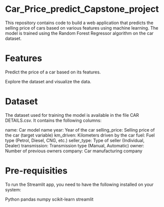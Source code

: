 # Car_Price_predict_Capstone_project

This repository contains code to build a web application that predicts the selling price of cars based on various features using machine learning. The model is trained using the Random Forest Regressor algorithm on the car dataset.

# Features
Predict the price of a car based on its features.

Explore the dataset and visualize the data.

# Dataset
The dataset used for training the model is available in the file CAR DETAILS.csv. It contains the following columns:

name: Car model name
year: Year of the car
selling_price: Selling price of the car (target variable)
km_driven: Kilometers driven by the car
fuel: Fuel type (Petrol, Diesel, CNG, etc.)
seller_type: Type of seller (Individual, Dealer)
transmission: Transmission type (Manual, Automatic)
owner: Number of previous owners
company: Car manufacturing company

# Pre-requisities
To run the Streamlit app, you need to have the following installed on your system:

Python
pandas
numpy
scikit-learn
streamlit
